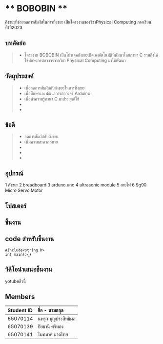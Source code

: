 # ** **BOBOBIN** **
ถึงขยะที่ช่วยลดการสัมผัสในการทิ้งขยะ เป็นโครงงานของวิชาPhysical Computing ภาคเรียนที่1ปี2023

## บทคัดย่อ
> * โครงงาน BOBOBIN เป็นโปรเจคถังขยะเปิดเองอัตโนมัติที่พัมนาโดยภาษา C รวมถึงได้ใช้ทักษะกรต่อวงจรจากวิชา Physical Computing มาใช้พัฒนา
## วัตถุประสงค์
> * เพื่อลดการสัมผัสกับถังขยะในการทิ้งขยะ
> * เพื่อศึกษาและพัฒนาการต่อวงจร Arduino
> * เพื่อนำความรู้ภาษา C มาประยุกต์ใช้
> *
> *
## ข้อดี
> * ลดการสัมผัสกับถังขยะ
> * เพิ่มความสะดวกสบาย
> *
> *
> *

## อุปกรณ์
1 ถังขยะ
2 breadboard
3 arduno uno
4 ultrasonic module
5 สายไฟ
6 Sg90 Micro Servo Motor
## โปสเตอร์


## ชิ้นงาน
## code สำหรับชิ้นงาน
```
#include<string.h>
int main(){}
```

## วิดิโอนำเสนอชิ้นงาน
yotubeลิ้วนี้

## Members
| Student ID | ชื่อ - นามสกุล |
| :--------  | :-------- |
|   65070114 |   นพรุจ บุญประสิทธิผล |
|   65070139 |   ปิยธานี ศรีทอง   |
|   65070141 |   ไผทมาศ มาดไทย  |]

